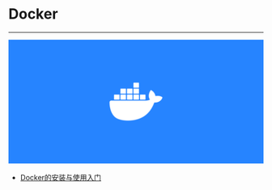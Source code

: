 # Docker

---

![Docker](./images/title.png)

- [Docker的安装与使用入门](/repository/Tools/Docker/docs/Docker的安装与使用入门.md#Docker的安装与使用入门)